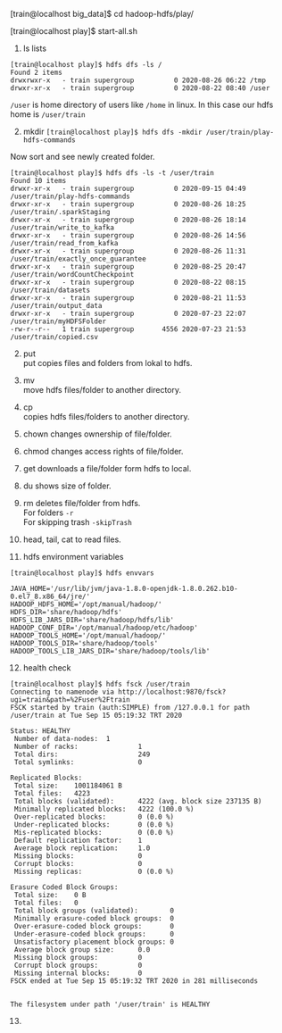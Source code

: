[train@localhost big_data]$ cd hadoop-hdfs/play/

[train@localhost play]$ start-all.sh

1. ls lists 
```
[train@localhost play]$ hdfs dfs -ls /
Found 2 items
drwxrwxr-x   - train supergroup          0 2020-08-26 06:22 /tmp
drwxr-xr-x   - train supergroup          0 2020-08-22 08:40 /user
```

`/user` is home directory of users like `/home` in linux. In this case our hdfs home is `/user/train`

2. mkdir 
`[train@localhost play]$ hdfs dfs -mkdir /user/train/play-hdfs-commands`  

Now sort and see newly created folder.
```
[train@localhost play]$ hdfs dfs -ls -t /user/train
Found 10 items
drwxr-xr-x   - train supergroup          0 2020-09-15 04:49 /user/train/play-hdfs-commands
drwxr-xr-x   - train supergroup          0 2020-08-26 18:25 /user/train/.sparkStaging
drwxr-xr-x   - train supergroup          0 2020-08-26 18:14 /user/train/write_to_kafka
drwxr-xr-x   - train supergroup          0 2020-08-26 14:56 /user/train/read_from_kafka
drwxr-xr-x   - train supergroup          0 2020-08-26 11:31 /user/train/exactly_once_guarantee
drwxr-xr-x   - train supergroup          0 2020-08-25 20:47 /user/train/wordCountCheckpoint
drwxr-xr-x   - train supergroup          0 2020-08-22 08:15 /user/train/datasets
drwxr-xr-x   - train supergroup          0 2020-08-21 11:53 /user/train/output_data
drwxr-xr-x   - train supergroup          0 2020-07-23 22:07 /user/train/myHDFSFolder
-rw-r--r--   1 train supergroup       4556 2020-07-23 21:53 /user/train/copied.csv
```

2. put  
put copies files and folders from lokal to hdfs.  

3. mv  
move hdfs files/folder to another directory.

4. cp  
copies hdfs files/folders to another directory.

5. chown
changes ownership of file/folder.

6. chmod
changes access rights of file/folder.

7. get
downloads a file/folder form hdfs to local.

8. du
shows size of folder.

9. rm
deletes file/folder from hdfs.  
For folders `-r`  
For skipping trash `-skipTrash`  

10. head, tail, cat to read files.

11. hdfs environment variables  
```
[train@localhost play]$ hdfs envvars

JAVA_HOME='/usr/lib/jvm/java-1.8.0-openjdk-1.8.0.262.b10-0.el7_8.x86_64/jre/'
HADOOP_HDFS_HOME='/opt/manual/hadoop/'
HDFS_DIR='share/hadoop/hdfs'
HDFS_LIB_JARS_DIR='share/hadoop/hdfs/lib'
HADOOP_CONF_DIR='/opt/manual/hadoop/etc/hadoop'
HADOOP_TOOLS_HOME='/opt/manual/hadoop/'
HADOOP_TOOLS_DIR='share/hadoop/tools'
HADOOP_TOOLS_LIB_JARS_DIR='share/hadoop/tools/lib'
```

12. health check  
```
[train@localhost play]$ hdfs fsck /user/train
Connecting to namenode via http://localhost:9870/fsck?ugi=train&path=%2Fuser%2Ftrain
FSCK started by train (auth:SIMPLE) from /127.0.0.1 for path /user/train at Tue Sep 15 05:19:32 TRT 2020

Status: HEALTHY
 Number of data-nodes:  1
 Number of racks:               1
 Total dirs:                    249
 Total symlinks:                0

Replicated Blocks:
 Total size:    1001184061 B
 Total files:   4223
 Total blocks (validated):      4222 (avg. block size 237135 B)
 Minimally replicated blocks:   4222 (100.0 %)
 Over-replicated blocks:        0 (0.0 %)
 Under-replicated blocks:       0 (0.0 %)
 Mis-replicated blocks:         0 (0.0 %)
 Default replication factor:    1
 Average block replication:     1.0
 Missing blocks:                0
 Corrupt blocks:                0
 Missing replicas:              0 (0.0 %)

Erasure Coded Block Groups:
 Total size:    0 B
 Total files:   0
 Total block groups (validated):        0
 Minimally erasure-coded block groups:  0
 Over-erasure-coded block groups:       0
 Under-erasure-coded block groups:      0
 Unsatisfactory placement block groups: 0
 Average block group size:      0.0
 Missing block groups:          0
 Corrupt block groups:          0
 Missing internal blocks:       0
FSCK ended at Tue Sep 15 05:19:32 TRT 2020 in 281 milliseconds


The filesystem under path '/user/train' is HEALTHY
```

13. 